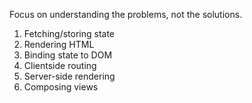 Focus on understanding the problems, not the solutions.

1. Fetching/storing state
2. Rendering HTML
3. Binding state to DOM
4. Clientside routing
5. Server-side rendering
6. Composing views